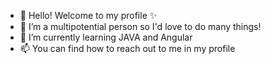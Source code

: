 - 👋 Hello! Welcome to my profile ✨
- 👀 I’m a multipotential person so I'd love to do many things!
- 🌱 I’m currently learning JAVA and Angular
- 📫 You can find how to reach out to me in my profile

<!---
Aterg998/Aterg998 is a ✨ special  repository because its `README.md` (this file) appears on your GitHub profile.
You can click the Preview link to take a look at your changes.
--->
